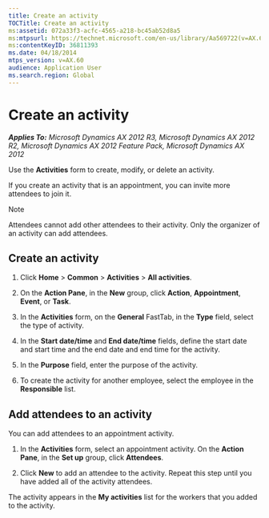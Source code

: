 ```yaml
---
title: Create an activity
TOCTitle: Create an activity
ms:assetid: 072a33f3-acfc-4565-a218-bc45ab52d8a5
ms:mtpsurl: https://technet.microsoft.com/en-us/library/Aa569722(v=AX.60)
ms:contentKeyID: 36811393
ms.date: 04/18/2014
mtps_version: v=AX.60
audience: Application User
ms.search.region: Global
---
```


# Create an activity 


_**Applies To:** Microsoft Dynamics AX 2012 R3, Microsoft Dynamics AX 2012 R2, Microsoft Dynamics AX 2012 Feature Pack, Microsoft Dynamics AX 2012_

Use the **Activities** form to create, modify, or delete an activity.

If you create an activity that is an appointment, you can invite more attendees to join it.


> [!NOTE]
> <P>Attendees cannot add other attendees to their activity. Only the organizer of an activity can add attendees.</P>



## Create an activity

1.  Click **Home** \> **Common** \> **Activities** \> **All activities**.

2.  On the **Action Pane**, in the **New** group, click **Action**, **Appointment**, **Event**, or **Task**.

3.  In the **Activities** form, on the **General** FastTab, in the **Type** field, select the type of activity.

4.  In the **Start date/time** and **End date/time** fields, define the start date and start time and the end date and end time for the activity.

5.  In the **Purpose** field, enter the purpose of the activity.

6.  To create the activity for another employee, select the employee in the **Responsible** list.

## Add attendees to an activity

You can add attendees to an appointment activity.

1.  In the **Activities** form, select an appointment activity. On the **Action Pane**, in the **Set up** group, click **Attendees**.

2.  Click **New** to add an attendee to the activity. Repeat this step until you have added all of the activity attendees.

The activity appears in the **My activities** list for the workers that you added to the activity.

  


